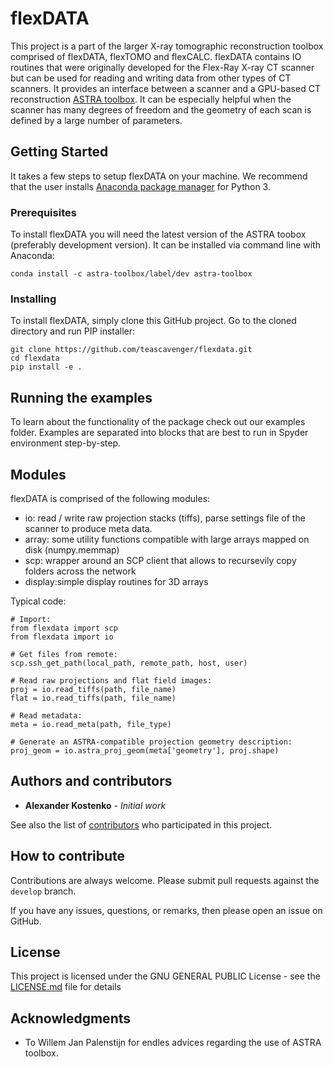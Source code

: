 # flexDATA

This project is a part of the larger X-ray tomographic reconstruction toolbox comprised of flexDATA, flexTOMO and flexCALC.
flexDATA contains IO routines that were originally developed for the Flex-Ray X-ray CT scanner but can be used for reading and writing data from other types of CT scanners. It provides an interface between a scanner and a GPU-based CT reconstruction [ASTRA toolbox](https://www.astra-toolbox.com/). It can be especially helpful when the scanner has many degrees of freedom and the geometry of each scan is defined by a large number of parameters.

## Getting Started

It takes a few steps to setup flexDATA on your machine. We recommend that the user installs [Anaconda package manager](https://www.anaconda.com/download/) for Python 3.

### Prerequisites

To install flexDATA you will need the latest version of the ASTRA toobox (preferably development version). It can be installed via command line with Anaconda:

```
conda install -c astra-toolbox/label/dev astra-toolbox
```

### Installing

To install flexDATA, simply clone this GitHub project. Go to the cloned directory and run PIP installer:
```
git clone https://github.com/teascavenger/flexdata.git
cd flexdata
pip install -e .
```
## Running the examples

To learn about the functionality of the package check out our examples folder. Examples are separated into blocks that are best to run in Spyder environment step-by-step.

## Modules

flexDATA is comprised of the following modules:

* io:     read / write raw projection stacks (tiffs), parse settings file of the scanner to produce meta data.
* array:  some utility functions compatible with large arrays mapped on disk (numpy.memmap)
* scp:    wrapper around an SCP client that allows to recursevily copy folders across the network
* display:simple display routines for 3D arrays

Typical code:
```
# Import:
from flexdata import scp
from flexdata import io

# Get files from remote:
scp.ssh_get_path(local_path, remote_path, host, user)

# Read raw projections and flat field images:
proj = io.read_tiffs(path, file_name)
flat = io.read_tiffs(path, file_name)

# Read metadata:
meta = io.read_meta(path, file_type)

# Generate an ASTRA-compatible projection geometry description:
proj_geom = io.astra_proj_geom(meta['geometry'], proj.shape)
```

## Authors and contributors

* **Alexander Kostenko** - *Initial work*

See also the list of [contributors](https://github.com/cicwi/flexdata/contributors) who participated in this project.

## How to contribute

Contributions are always welcome. Please submit pull requests against the `develop` branch.

If you have any issues, questions, or remarks, then please open an issue on GitHub.

## License

This project is licensed under the GNU GENERAL PUBLIC License - see the [LICENSE.md](LICENSE.md) file for details

## Acknowledgments

* To Willem Jan Palenstijn for endles advices regarding the use of ASTRA toolbox.
